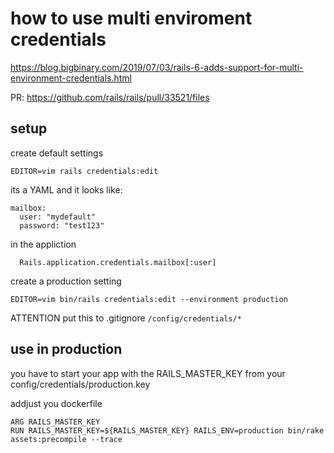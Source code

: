 # how to use multi enviroment credentials

https://blog.bigbinary.com/2019/07/03/rails-6-adds-support-for-multi-environment-credentials.html

PR: https://github.com/rails/rails/pull/33521/files

## setup

create default settings
```
EDITOR=vim rails credentials:edit
```

its a YAML and it looks like:

```
mailbox:
  user: "mydefault"
  password: "test123"
```

in the appliction 
```
  Rails.application.credentials.mailbox[:user]
```

create a production setting  
```
EDITOR=vim bin/rails credentials:edit --environment production
```

ATTENTION put this to .gitignore ```/config/credentials/*```

## use in production

you have to start your app with the RAILS_MASTER_KEY from your config/credentials/production.key

addjust you dockerfile

```
ARG RAILS_MASTER_KEY
RUN RAILS_MASTER_KEY=${RAILS_MASTER_KEY} RAILS_ENV=production bin/rake assets:precompile --trace
```
